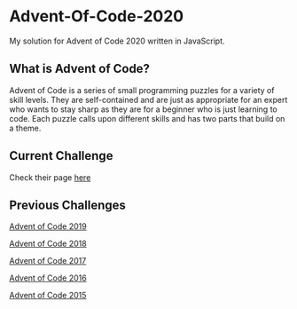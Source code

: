 # Advent-Of-Code-2020
My solution for Advent of Code 2020 written in JavaScript.

## What is Advent of Code?

Advent of Code is a series of small programming puzzles for a variety of skill levels. They are self-contained and are just as appropriate for an expert who wants to stay sharp as they are for a beginner who is just learning to code. Each puzzle calls upon different skills and has two parts that build on a theme.

## Current Challenge 

Check their page [here](https://adventofcode.com/2020)

## Previous Challenges

[Advent of Code 2019](https://adventofcode.com/2019)

[Advent of Code 2018](https://adventofcode.com/2018)

[Advent of Code 2017](https://adventofcode.com/2017)

[Advent of Code 2016](https://adventofcode.com/2016)

[Advent of Code 2015](https://adventofcode.com/2015)
